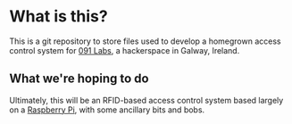 What is this?
=============
This is a git repository to store files used to develop a homegrown access
control system for [091 Labs](http://www.091labs.com/), a hackerspace in 
Galway, Ireland.

What we're hoping to do
-----------------------
Ultimately, this will be an RFID-based access control system based largely on
a [Raspberry Pi](http://www.raspberrypi.org), with some ancillary bits and bobs.
